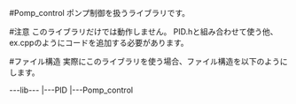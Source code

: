 #Pomp_control
ポンプ制御を扱うライブラリです。

#注意
このライブラリだけでは動作しません。
PID.hと組み合わせて使う他、ex.cppのようにコードを追加する必要があります。

#ファイル構造
実際にこのライブラリを使う場合、ファイル構造を以下のようにします。

---lib---
        |---PID
        |---Pomp_control